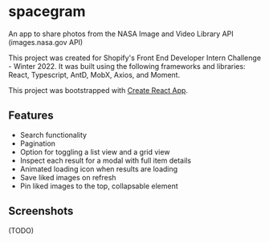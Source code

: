 # spacegram
An app to share photos from the NASA Image and Video Library API (images.nasa.gov API)

This project was created for Shopify's Front End Developer Intern Challenge - Winter 2022. It was built using the following frameworks and libraries: React, Typescript, AntD, MobX, Axios, and Moment.

This project was bootstrapped with [Create React App](https://github.com/facebook/create-react-app).

## Features

- Search functionality
- Pagination
- Option for toggling a list view and a grid view
- Inspect each result for a modal with full item details
- Animated loading icon when results are loading
- Save liked images on refresh
- Pin liked images to the top, collapsable element

## Screenshots

(TODO)